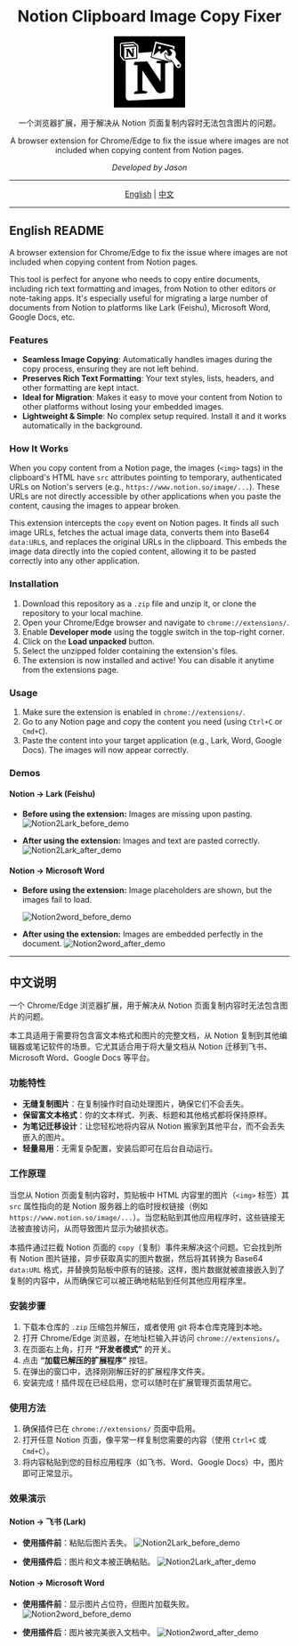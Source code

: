 <div align="center">

  

  # Notion Clipboard Image Copy Fixer

  <img src="./icons/icon128.png" width="128" height="128" alt="Extension Icon">

  <p>一个浏览器扩展，用于解决从 Notion 页面复制内容时无法包含图片的问题。</p>
  <p>A browser extension for Chrome/Edge to fix the issue where images are not included when copying content from Notion pages.</p>
  <p><i>Developed by Jason</i></p>

</div>

---

<div align="center">

[English](#english) | [中文](#中文)

</div>

---

<a name="english"></a>

## English README

A browser extension for Chrome/Edge to fix the issue where images are not included when copying content from Notion pages.

This tool is perfect for anyone who needs to copy entire documents, including rich text formatting and images, from Notion to other editors or note-taking apps. It's especially useful for migrating a large number of documents from Notion to platforms like Lark (Feishu), Microsoft Word, Google Docs, etc.

### Features

-   **Seamless Image Copying**: Automatically handles images during the copy process, ensuring they are not left behind.
-   **Preserves Rich Text Formatting**: Your text styles, lists, headers, and other formatting are kept intact.
-   **Ideal for Migration**: Makes it easy to move your content from Notion to other platforms without losing your embedded images.
-   **Lightweight & Simple**: No complex setup required. Install it and it works automatically in the background.

### How It Works

When you copy content from a Notion page, the images (`<img>` tags) in the clipboard's HTML have `src` attributes pointing to temporary, authenticated URLs on Notion's servers (e.g., `https://www.notion.so/image/...`). These URLs are not directly accessible by other applications when you paste the content, causing the images to appear broken.

This extension intercepts the `copy` event on Notion pages. It finds all such image URLs, fetches the actual image data, converts them into Base64 `data:URL`s, and replaces the original URLs in the clipboard. This embeds the image data directly into the copied content, allowing it to be pasted correctly into any other application.

### Installation

1.  Download this repository as a `.zip` file and unzip it, or clone the repository to your local machine.
2.  Open your Chrome/Edge browser and navigate to `chrome://extensions/`.
3.  Enable **Developer mode** using the toggle switch in the top-right corner.
4.  Click on the **Load unpacked** button.
5.  Select the unzipped folder containing the extension's files.
6.  The extension is now installed and active! You can disable it anytime from the extensions page.

### Usage

1.  Make sure the extension is enabled in `chrome://extensions/`.
2.  Go to any Notion page and copy the content you need (using `Ctrl+C` or `Cmd+C`).
3.  Paste the content into your target application (e.g., Lark, Word, Google Docs). The images will now appear correctly.

### Demos

#### Notion -> Lark (Feishu)

-   **Before using the extension:** Images are missing upon pasting.
    ![Notion2Lark_before_demo](./assets/notion2feishu_before.gif)

-   **After using the extension:** Images and text are pasted correctly.
    ![Notion2Lark_after_demo](./assets/notion2feishu_after.gif)

#### Notion -> Microsoft Word

-   **Before using the extension:** Image placeholders are shown, but the images fail to load.

    ![Notion2word_before_demo](./assets/notion2word_before.gif)

-   **After using the extension:** Images are embedded perfectly in the document.
    ![Notion2word_after_demo](./assets/notion2word_after.gif)

---

<a name="中文"></a>

## 中文说明

一个 Chrome/Edge 浏览器扩展，用于解决从 Notion 页面复制内容时无法包含图片的问题。

本工具适用于需要将包含富文本格式和图片的完整文档，从 Notion 复制到其他编辑器或笔记软件的场景。它尤其适合用于将大量文档从 Notion 迁移到飞书、Microsoft Word、Google Docs 等平台。

### 功能特性

-   **无缝复制图片**：在复制操作时自动处理图片，确保它们不会丢失。
-   **保留富文本格式**：你的文本样式、列表、标题和其他格式都将保持原样。
-   **为笔记迁移设计**：让您轻松地将内容从 Notion 搬家到其他平台，而不会丢失嵌入的图片。
-   **轻量易用**：无需复杂配置，安装后即可在后台自动运行。

### 工作原理

当您从 Notion 页面复制内容时，剪贴板中 HTML 内容里的图片（`<img>` 标签）其 `src` 属性指向的是 Notion 服务器上的临时授权链接（例如 `https://www.notion.so/image/...`）。当您粘贴到其他应用程序时，这些链接无法被直接访问，从而导致图片显示为破损状态。

本插件通过拦截 Notion 页面的 `copy`（复制）事件来解决这个问题。它会找到所有 Notion 图片链接，异步获取真实的图片数据，然后将其转换为 Base64 `data:URL` 格式，并替换剪贴板中原有的链接。这样，图片数据就被直接嵌入到了复制的内容中，从而确保它可以被正确地粘贴到任何其他应用程序里。

### 安装步骤

1.  下载本仓库的 `.zip` 压缩包并解压，或者使用 git 将本仓库克隆到本地。
2.  打开 Chrome/Edge 浏览器，在地址栏输入并访问 `chrome://extensions/`。
3.  在页面右上角，打开 **“开发者模式”** 的开关。
4.  点击 **“加载已解压的扩展程序”** 按钮。
5.  在弹出的窗口中，选择刚刚解压好的扩展程序文件夹。
6.  安装完成！插件现在已经启用，您可以随时在扩展管理页面禁用它。

### 使用方法

1.  确保插件已在 `chrome://extensions/` 页面中启用。
2.  打开任意 Notion 页面，像平常一样复制您需要的内容（使用 `Ctrl+C` 或 `Cmd+C`）。
3.  将内容粘贴到您的目标应用程序（如飞书、Word、Google Docs）中，图片即可正常显示。

### 效果演示

#### Notion -> 飞书 (Lark)

-   **使用插件前**：粘贴后图片丢失。
    ![Notion2Lark_before_demo](./assets/notion2feishu_before.gif)

-   **使用插件后**：图片和文本被正确粘贴。
    ![Notion2Lark_after_demo](./assets/notion2feishu_after.gif)

#### Notion -> Microsoft Word

-   **使用插件前**：显示图片占位符，但图片加载失败。
    ![Notion2word_before_demo](./assets/notion2word_before.gif)

-   **使用插件后**：图片被完美嵌入文档中。
    ![Notion2word_after_demo](./assets/notion2word_after.gif)